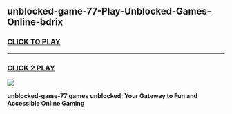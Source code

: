 
## unblocked-game-77-Play-Unblocked-Games-Online-bdrix
<h3>
<a href="https://premium76.site?title=unblocked-game-77&ref=25A">CLICK TO PLAY</a></h3>
<hr>

<h3>
<a href="https://premium76.site?title=unblocked-game-77&ref=25A">CLICK 2 PLAY</a>
  
</h3>

<a href="https://premium76.site?title=unblocked-game-77&ref=25A"><img src="https://clearcache.store/games.png"></a>


**unblocked-game-77 games unblocked: Your Gateway to Fun and Accessible Online Gaming**
